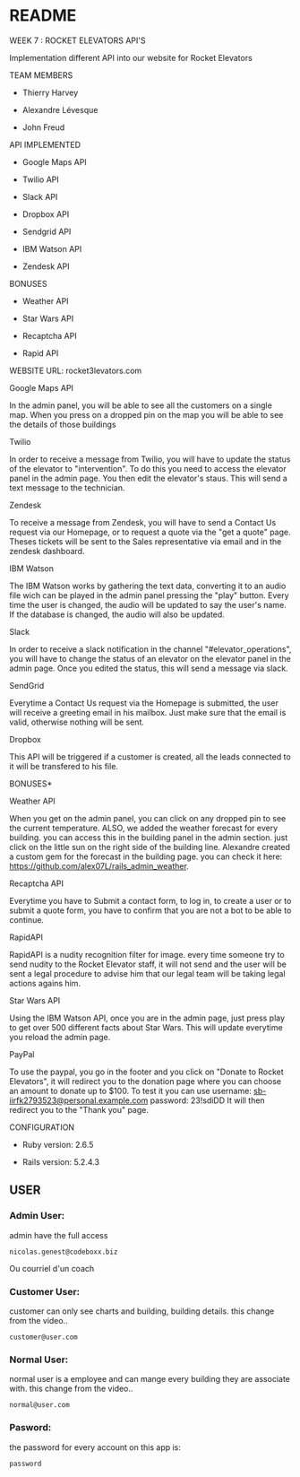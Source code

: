 # README

WEEK 7 : ROCKET ELEVATORS API'S

Implementation different API into our website for Rocket Elevators

TEAM MEMBERS

* Thierry Harvey

* Alexandre Lévesque

* John Freud

API IMPLEMENTED

* Google Maps API

* Twilio API

* Slack API

* Dropbox API

* Sendgrid API

* IBM Watson API

* Zendesk API

BONUSES

* Weather API

* Star Wars API

* Recaptcha API

* Rapid API

WEBSITE URL: rocket3levators.com

Google Maps API

In the admin panel, you will be able to see all the customers on a single map. 
When you press on a dropped pin on the map you will be able to see the details of those buildings

Twilio

In order to receive a message from Twilio, you will have to update the status of the elevator to "intervention".
To do this you need to access the elevator panel in the admin page. You then edit the elevator's staus. 
This will send a text message to the technician.

Zendesk

To receive a message from Zendesk, you will have to send a Contact Us request via our Homepage, or to request a quote via the "get a quote" page.
Theses tickets will be sent to the Sales representative via email and in the zendesk dashboard.

IBM Watson

The IBM Watson works by gathering the text data, converting it to an audio file wich can be played in the admin panel pressing the "play" button.
Every time the user is changed, the audio will be updated to say the user's name. 
If the database is changed, the audio will also be updated.

Slack

In order to receive a slack notification in the channel "#elevator_operations", you will have to change the status of an elevator on
the elevator panel in the admin page. Once you edited the status, this will send a message via slack.

SendGrid

Everytime a Contact Us request via the Homepage is submitted, the user will receive a greeting email in his mailbox.
Just make sure that the email is valid, otherwise nothing will be sent.

Dropbox

This API will be triggered if a customer is created, all the leads connected to it will be transfered to his file.

BONUSES*

Weather API

When you get on the admin panel, you can click on any dropped pin to see the current temperature. 
ALSO, we added the weather forecast for every building. you can access this in the building panel in the admin section.
just click on the little sun on the right side of the building line.
Alexandre created a custom gem for the forecast in the building page.
you can check it here: https://github.com/alex07L/rails_admin_weather.

Recaptcha API

Everytime you have to Submit a contact form, to log in, to create a user or to submit a quote form, 
you have to confirm that you are not a bot to be able to continue.

RapidAPI

RapidAPI is a nudity recognition filter for image. every time someone try to send nudity to the Rocket Elevator staff,
it will not send and the user will be sent a legal procedure to advise him that our legal team will be taking legal actions agains him.

Star Wars API

Using the IBM Watson API, once you are in the admin page, just press play to get over 500 different facts about Star Wars. 
This will update everytime you reload the admin page.

PayPal

To use the paypal, you go in the footer and you click on "Donate to Rocket Elevators", it will redirect you to the donation page where you can choose an amount
to donate up to $100. To test it you can use 
username: sb-iirfk2793523@personal.example.com 
password: 23!sdiDD
It will then redirect you to the "Thank you" page.

CONFIGURATION

* Ruby version: 2.6.5

* Rails version: 5.2.4.3


## USER
### Admin User:
admin have the full access
  ```
  nicolas.genest@codeboxx.biz 
  ```
  Ou courriel d'un coach
### Customer User:
customer can only see charts and building, building details.
this change from the video..
  ```
  customer@user.com
  ```
### Normal User:
normal user is a employee and can mange every building they are associate with.
this change from the video..
```
normal@user.com
```
### Pasword:
the password for every account on this app is:
```
password
```
